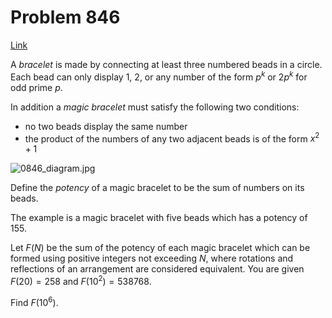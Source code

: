 # Problem 846

[Link](https://projecteuler.net/problem=846)

A *bracelet* is made by connecting at least three numbered beads in a circle. Each bead can only display $1$, $2$, or any number of the form $p^k$ or $2p^k$ for odd prime $p$.

In addition a *magic bracelet* must satisfy the following two conditions:

*   no two beads display the same number
*   the product of the numbers of any two adjacent beads is of the form $x^2+1$

![0846_diagram.jpg](resources/images/0846_diagram.jpg?1684224225) 

Define the *potency* of a magic bracelet to be the sum of numbers on its beads. 

The example is a magic bracelet with five beads which has a potency of 155. 

Let $F(N)$ be the sum of the potency of each magic bracelet which can be formed using positive integers not exceeding $N$, where rotations and reflections of an arrangement are considered equivalent. You are given $F(20)=258$ and $F(10^2)=538768$.

Find $F(10^6)$.